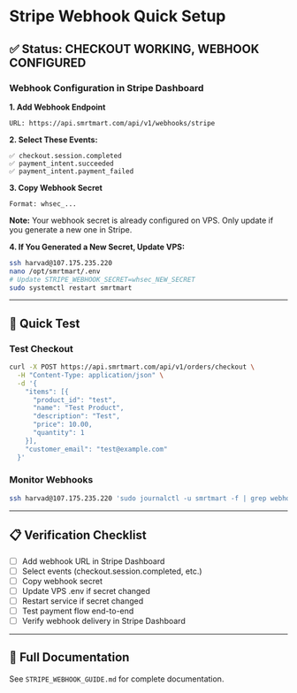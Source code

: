 # Stripe Webhook Quick Setup

## ✅ Status: CHECKOUT WORKING, WEBHOOK CONFIGURED

### Webhook Configuration in Stripe Dashboard

**1. Add Webhook Endpoint**
```
URL: https://api.smrtmart.com/api/v1/webhooks/stripe
```

**2. Select These Events:**
```
✅ checkout.session.completed
✅ payment_intent.succeeded
✅ payment_intent.payment_failed
```

**3. Copy Webhook Secret**
```
Format: whsec_...
```

**Note:** Your webhook secret is already configured on VPS. Only update if you generate a new one in Stripe.

**4. If You Generated a New Secret, Update VPS:**
```bash
ssh harvad@107.175.235.220
nano /opt/smrtmart/.env
# Update STRIPE_WEBHOOK_SECRET=whsec_NEW_SECRET
sudo systemctl restart smrtmart
```

---

## 🧪 Quick Test

### Test Checkout
```bash
curl -X POST https://api.smrtmart.com/api/v1/orders/checkout \
  -H "Content-Type: application/json" \
  -d '{
    "items": [{
      "product_id": "test",
      "name": "Test Product",
      "description": "Test",
      "price": 10.00,
      "quantity": 1
    }],
    "customer_email": "test@example.com"
  }'
```

### Monitor Webhooks
```bash
ssh harvad@107.175.235.220 'sudo journalctl -u smrtmart -f | grep webhook'
```

---

## 📋 Verification Checklist

- [ ] Add webhook URL in Stripe Dashboard
- [ ] Select events (checkout.session.completed, etc.)
- [ ] Copy webhook secret
- [ ] Update VPS .env if secret changed
- [ ] Restart service if secret changed
- [ ] Test payment flow end-to-end
- [ ] Verify webhook delivery in Stripe Dashboard

---

## 🔗 Full Documentation

See `STRIPE_WEBHOOK_GUIDE.md` for complete documentation.
